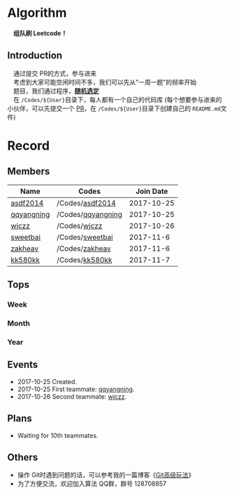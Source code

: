 # Algorithm

　**组队刷 Leetcode！**


## Introduction

　通过提交 PR的方式，参与进来</br>
　考虑到大家可能空闲时间不多，我们可以先从"一周一题"的频率开始</br>
　题目，我们通过程序，[**随机选定**](https://github.com/asdf2014/algorithm/blob/master/Leetcode%20Picker/leetcode_picker.ipynb)</br>
　在 `/Codes/${User}`目录下，每人都有一个自己的代码库 (每个想要参与进来的小伙伴，可以先提交一个 [PR](https://github.com/asdf2014/algorithm/pull/1/files)，在 `/Codes/${User}`目录下创建自己的 `README.md`文件)</br>

# Record

## Members

| Name                                     | Codes                                    | Join Date  |
| ---------------------------------------- | ---------------------------------------- | ---------- |
| [asdf2014](https://github.com/asdf2014)  | /Codes/[asdf2014](https://github.com/asdf2014/algorithm/tree/master/Codes/asdf2014) | 2017-10-25 |
| [qqyangning](https://github.com/qqyangning) | /Codes/[qqyangning](https://github.com/asdf2014/algorithm/tree/master/Codes/qqyangning) | 2017-10-25 |
| [wjczz](https://github.com/wjczz)        | /Codes/[wjczz](https://github.com/asdf2014/algorithm/tree/master/Codes/wjczz) | 2017-10-26 |
| [sweetbai](https://github.com/sweetbai)  | /Codes/[sweetbai](https://github.com/asdf2014/algorithm/tree/master/Codes/sweetbai) | 2017-11-6  |
| [zakheav](https://github.com/zakheav)    | /Codes/[zakheav](https://github.com/asdf2014/algorithm/tree/master/Codes/zakheav) | 2017-11-6  |
| [kk580kk](https://github.com/kk580kk)    | /Codes/[kk580kk](https://github.com/asdf2014/algorithm/tree/master/Codes/kk580kk) | 2017-11-7  |


## Tops

### Week
### Month
### Year

## Events
* 2017-10-25 Created.
* 2017-10-25 First teammate: [qqyangning](https://github.com/qqyangning).
* 2017-10-26 Second teammate: [wjczz](https://github.com/wjczz).

## Plans
* Waiting for 10th teammates.



## Others

* 操作 Git时遇到问题的话，可以参考我的一篇博客《[Git高级玩法](https://yuzhouwan.com/posts/30041/)》
* 为了方便交流，欢迎加入算法 QQ群，群号 128708857